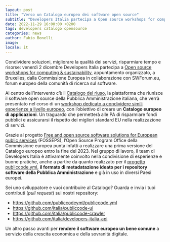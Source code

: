 ```yaml
---
layout: post
title: "Verso un Catalogo europeo dei software open source"
subtitle: "Developers Italia partecipa a Open source workshops for computing & sustainability"
date: 2022-11-29 16:00:00 +0200
tags: developers catalogo opensource
categories: news
author: Fabio Bonelli
image:  
locale: it
---
```

Condividere soluzioni, migliorare la qualità dei servizi, risparmiare tempo e risorse: venerdì 2 dicembre Developers Italia partecipa a [Open source workshops for computing & sustainability](https://swforum.eu/events/open-source-workshops-computing-sustainability), appuntamento organizzato, a Bruxelles, dalla Commissione Europea in collaborazione con SWForum.eu, forum europeo della comunità di ricerca sul software. 

Al centro dell’intervento c’è il [Catalogo del riuso](https://developers.italia.it/it/software), la piattaforma che riunisce il software open source della Pubblica Amministrazione italiana, che verrà presentato nel corso di un [workshop dedicato a condividere simili esperienze a livello europeo](https://swforum.eu/oss-catalogue), con l’obiettivo di creare un **Catalogo europeo di applicazioni**. Un traguardo che permetterà alle PA di risparmiare fondi pubblici e assicurarsi il rispetto dei migliori standard EU nella realizzazione di servizi.

Grazie al progetto [Free and open source software solutions for European public services](https://joinup.ec.europa.eu/collection/fosseps/about) (FOSSEPS), l’Open Source Program Office della Commissione europea punta infatti a realizzare una prima versione del Catalogo europeo entro la fine del 2023. Nel gruppo di lavoro, il team di Developers Italia è attivamente coinvolto nella condivisione di esperienze e buone pratiche, anche a partire da quanto realizzato per il [progetto publiccode.yml](https://docs.italia.it/italia/developers-italia/publiccodeyml), **il formato di metadatazione ideato per i repository software della Pubblica Amministrazione** e già in uso in diversi Paesi europei.

Sei uno sviluppatore e vuoi contribuire al Catalogo? Guarda e invia i tuoi contributi (*pull request*) sui nostri repository: 

* https://github.com/publiccodeyml/publiccode.yml 
* https://github.com/italia/publiccode-ui 
* https://github.com/italia/publiccode-crawler
* https://github.com/italia/developers-italia-api 

Un altro passo avanti per **rendere il software europeo un bene comune** a servizio della crescita economica e della sovranità digitale.
